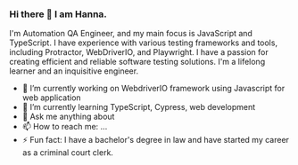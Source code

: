 ### Hi there 👋 I am Hanna.

I'm Automation QA Engineer, and my main focus is JavaScript and TypeScript. I have experience with various testing frameworks and tools, including Protractor, WebDriverIO, and Playwright. I have a passion for creating efficient and reliable software testing solutions. I'm a lifelong learner and an inquisitive engineer.

- 🔭 I’m currently working on WebdriverIO framework using Javascript for web application
- 🌱 I’m currently learning TypeScript, Cypress, web development
- 💬 Ask me anything about  
- 📫 How to reach me: ...
- ⚡ Fun fact: I have a bachelor's degree in law and have started my career as a сriminal сourt сlerk.

